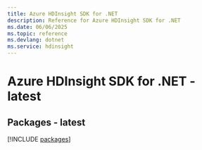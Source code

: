 ```yaml
---
title: Azure HDInsight SDK for .NET
description: Reference for Azure HDInsight SDK for .NET
ms.date: 06/06/2025
ms.topic: reference
ms.devlang: dotnet
ms.service: hdinsight
---
```

# Azure HDInsight SDK for .NET - latest
## Packages - latest
[!INCLUDE [packages](hdinsight-index.md)]
